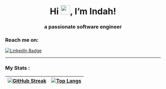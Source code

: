 <h1 align="center"> Hi <img src="https://raw.githubusercontent.com/iampavangandhi/iampavangandhi/master/gifs/Hi.gif" width="30px">, I’m Indah! </h1>
<h3 align="center"> a passionate software engineer </h3>

### Reach me on:
<a href="https://www.linkedin.com/in/indahreforsiana">
  <img src="https://img.shields.io/badge/LinkedIn-blue?style=for-the-badge&logo=linkedin&logoColor=white" alt="LinkedIn Badge"/>
</a>

---

### My Stats :
 

| [![GitHub Streak](http://github-readme-streak-stats.herokuapp.com?user=indahreforsiana&theme=radical)](https://git.io/streak-stats) | [![Top Langs](https://github-readme-stats.vercel.app/api/top-langs/?username=indahreforsiana&layout=compact&theme=vision-friendly-dark)](https://github.com/anuraghazra/github-readme-stats) |
| ------------- | ------------- |

